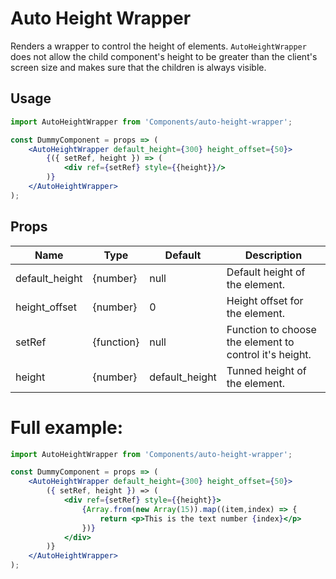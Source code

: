 # Auto Height Wrapper

Renders a wrapper to control the height of elements. `AutoHeightWrapper` does not allow the child component's height to be greater than the client's screen size and makes sure that the children is always visible.


## Usage

```jsx
import AutoHeightWrapper from 'Components/auto-height-wrapper';

const DummyComponent = props => (
    <AutoHeightWrapper default_height={300} height_offset={50}>
        {({ setRef, height }) => (
            <div ref={setRef} style={{height}}/>
        )}
    </AutoHeightWrapper>
);
```

## Props

| Name            | Type            | Default          | Description                                             |
| --------------- | --------------- | ---------------- | ------------------------------------------------------- |
| default_height  | {number}        | null             | Default height of the element.                          |
| height_offset   | {number}        | 0                | Height offset for the element.                          |
| setRef          | {function}      | null             | Function to choose the element to control it's height.  |
| height          | {number}        | default_height   | Tunned height of the element.                           |


# Full example:

```jsx
import AutoHeightWrapper from 'Components/auto-height-wrapper';

const DummyComponent = props => (
    <AutoHeightWrapper default_height={300} height_offset={50}>
        ({ setRef, height }) => (
            <div ref={setRef} style={{height}}>       
                {Array.from(new Array(15)).map((item,index) => {
                    return <p>This is the text number {index}</p>
                })}
            </div>
        )}
    </AutoHeightWrapper>
);
```
